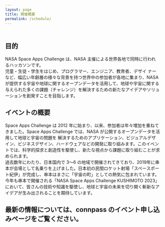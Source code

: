```yaml
---
layout: page
title: 開催概要
permalink: /schedule/
---
```


<div style="margin: 50px 0;">
<h2>目的</h2>
  <p>NASA Space Apps Challenge は、NASA 主催による世界各地で同時に行われるハッカソンです。</br>
    児童・生徒・学生をはじめ、プログラマー、エンジニア、教育者、デザイ
ナーなど、幅広い年齢層の様々な背景を持つ世界中の参加者が各地に集まり、NASAが提供する宇宙や地球に関するオープンデータを活用して、地球や宇宙に関する与えられた多くの課題（チャレンジ）を解決するための新たなアイデアやソリューションを創発すことを目指します。</p>
  <p></p>
  <h2>イベントの概要</h2>
Space Apps Challenge は 2012 年に始まり、以来、参加者は年々増加を重ねてきました。Space Apps Challenge では、NASA が公開するオープンデータを活用して地球と宇宙の問題を
解決するためのアプリケーション、ビジュアルデザイン、ビジネスデザイン、ハードウェアなどの開発に取り組みます。このイベントでは、科学的探求と創造性を駆使し、新たな視点から課題に取り組むことが求められます。</br>
過去数年にわたり、日本国内で 3～6 の地域で開催されてきており、2019年に串本が会場として名乗りを上げました。日本初の民間ロケット射場「スペースポート紀伊」が完成し、串本はまさに「宇宙の町」としての熱気に包まれています。</br>
  今年も串本で開催される「NASA Space Apps Challenge KUSHIMOTO 2023」において、皆さんの技術や知識を駆使し、地球と宇宙の未来を切り開く斬新なアイデアが生み出されることを期待しています。

  <p></p>
  <p></p>
<h2>最新の情報については、<!--a href="https://spaceappsjapan.connpass.com/event/259498/"-->connpass のイベント申し込みページ</a>をご覧ください。</h2>


</div>
